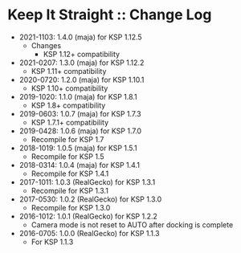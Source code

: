 # Keep It Straight :: Change Log

* 2021-1103: 1.4.0 (maja) for KSP 1.12.5
	+ Changes
		- KSP 1.12+ compatibility
* 2021-0207: 1.3.0 (maja) for KSP 1.12.2
	+ KSP 1.11+ compatibility
* 2020-0720: 1.2.0 (maja) for KSP 1.10.1
	+ KSP 1.10+ compatibility
* 2019-1020: 1.1.0 (maja) for KSP 1.8.1
	+ KSP 1.8+ compatibility
* 2019-0603: 1.0.7 (maja) for KSP 1.7.3
	+ KSP 1.7.1+ compatibility
* 2019-0428: 1.0.6 (maja) for KSP 1.7.0
	+ Recompile for KSP 1.7
* 2018-1019: 1.0.5 (maja) for KSP 1.5.1
	+ Recompile for KSP 1.5
* 2018-0314: 1.0.4 (maja) for KSP 1.4.1
	+ Recompile for KSP 1.4.1
* 2017-1011: 1.0.3 (RealGecko) for KSP 1.3.1
	+ Recompile for KSP 1.3.1
* 2017-0530: 1.0.2 (RealGecko) for KSP 1.3.0
	+ Recompile for KSP 1.3.0
* 2016-1012: 1.0.1 (RealGecko) for KSP 1.2.2
	+ Camera mode is not reset to AUTO after docking is complete
* 2016-0705: 1.0.0 (RealGecko) for KSP 1.1.3
	+ For KSP 1.1.3
